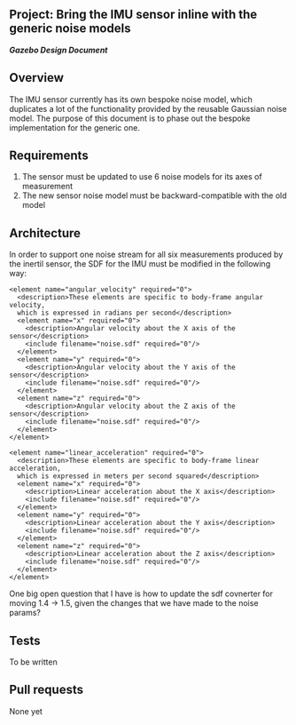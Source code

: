 ## Project: Bring the IMU sensor inline with the generic noise models
***Gazebo Design Document***

## Overview 

The IMU sensor currently has its own bespoke noise model, which duplicates a lot
of the functionality provided by the reusable Gaussian noise model. The purpose
of this document is to phase out the bespoke implementation for the generic one.

## Requirements

1. The sensor must be updated to use 6 noise models for its axes of measurement
2. The new sensor noise model must be backward-compatible with the old model

## Architecture

In order to support one noise stream for all six measurements produced by the
inertil sensor, the SDF for the IMU must be modified in the following way:

```
<element name="angular_velocity" required="0">
  <description>These elements are specific to body-frame angular velocity,
  which is expressed in radians per second</description>
  <element name="x" required="0">
    <description>Angular velocity about the X axis of the sensor</description>
    <include filename="noise.sdf" required="0"/>
  </element>
  <element name="y" required="0">
    <description>Angular velocity about the Y axis of the sensor</description>
    <include filename="noise.sdf" required="0"/>
  </element>
  <element name="z" required="0">
    <description>Angular velocity about the Z axis of the sensor</description>
    <include filename="noise.sdf" required="0"/>
  </element>
</element>

<element name="linear_acceleration" required="0">
  <description>These elements are specific to body-frame linear acceleration,
  which is expressed in meters per second squared</description>
  <element name="x" required="0">
    <description>Linear acceleration about the X axis</description>
    <include filename="noise.sdf" required="0"/>
  </element>
  <element name="y" required="0">
    <description>Linear acceleration about the Y axis</description>
    <include filename="noise.sdf" required="0"/>
  </element>
  <element name="z" required="0">
    <description>Linear acceleration about the Z axis</description>
    <include filename="noise.sdf" required="0"/>
  </element>
</element>
```
One big open question that I have is how to update the sdf covnerter for 
moving 1.4 -> 1.5, given the changes that we have made to the noise params?

## Tests ##

To be written

## Pull requests ##

None yet